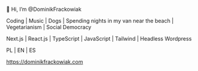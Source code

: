 👋 Hi, I’m @DominikFrackowiak  

Coding | Music | Dogs | Spending nights in my van near the beach | Vegetarianism | Social Democracy  

Next.js | React.js | TypeScript | JavaScript | Tailwind | Headless Wordpress

PL | EN | ES

https://dominikfrackowiak.com
